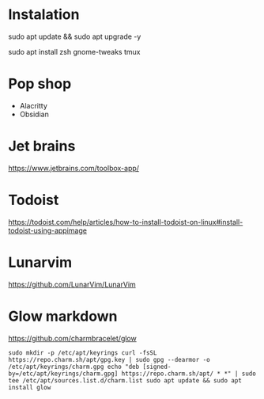 # Instalation

sudo apt update && sudo apt upgrade -y

sudo apt install zsh gnome-tweaks tmux

# Pop shop

- Alacritty
- Obsidian

# Jet brains

https://www.jetbrains.com/toolbox-app/

# Todoist

https://todoist.com/help/articles/how-to-install-todoist-on-linux#install-todoist-using-appimage

# Lunarvim

https://github.com/LunarVim/LunarVim

# Glow markdown

https://github.com/charmbracelet/glow

`sudo mkdir -p /etc/apt/keyrings
curl -fsSL https://repo.charm.sh/apt/gpg.key | sudo gpg --dearmor -o /etc/apt/keyrings/charm.gpg
echo "deb [signed-by=/etc/apt/keyrings/charm.gpg] https://repo.charm.sh/apt/ * *" | sudo tee /etc/apt/sources.list.d/charm.list
sudo apt update && sudo apt install glow`


